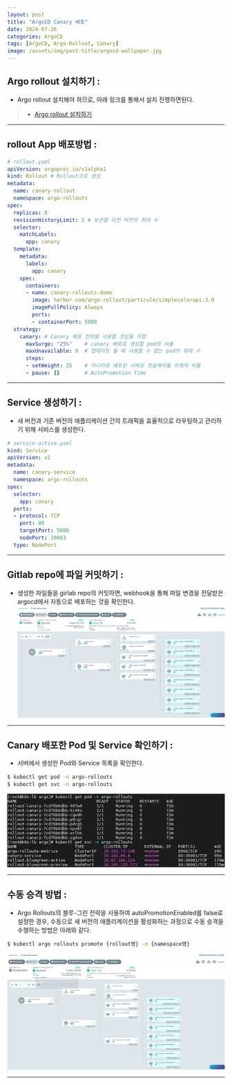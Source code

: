 ```yaml
---
layout: post
title: "ArgoCD Canary 배포"
date: 2024-07-26
categories: ArgoCD
tags: [ArgoCD, Argo-Rollout, Canary]
image: /assets/img/post-title/argocd-wallpaper.jpg
---
```


##  Argo rollout 설치하기 :
- Argo rollout 설치해야 하므로, 아래 링크를 통해서 설치 진행하면된다.
> * [Argo rollout 설치하기](https://hwangyoonjae.github.io/posts/ArgoCD-ArgoCD-Rollout/ "Argo rollout 설치하기")

* * *

## rollout App 배포방법 :

```yaml
# rollout.yaml
apiVersion: argoproj.io/v1alpha1
kind: Rollout # Rollout으로 생성
metadata:
  name: canary-rollout
  namespace: argo-rollouts
spec:
  replicas: 8
  revisionHistoryLimit: 2 # 보관할 이전 버전의 최대 수
  selector:
    matchLabels:
      app: canary
  template:
    metadata:
      labels:
        app: canary
    spec:
      containers:
      - name: canary-rollouts-demo
        image: harbor.com/argo-rollout/particule/simplecolorapi:3.0
        imagePullPolicy: Always
        ports:
        - containerPort: 5000
  strategy:
    canary: # Canary 배포 전략을 사용할 것임을 지정
      maxSurge: "25%"    # canary 배포로 생성할 pod의 비율
      maxUnavailable: 0  # 업데이트 될 때 사용할 수 없는 pod의 최대 수
      steps:
      - setWeight: 25    # 카나리로 배포된 서버로 전송해야될 트래픽 비율
      - pause: {}        # AutoPromotion Time
```

* * *

## Service 생성하기 :
- 새 버전과 기존 버전의 애플리케이션 간의 트래픽을 효율적으로 라우팅하고 관리하기 위해 서비스를 생성한다.

```yaml
# service-active.yaml
kind: Service
apiVersion: v1
metadata:
  name: canary-service
  namespace: argo-rollouts
spec:
  selector:
    app: canary
  ports:
  - protocol: TCP
    port: 80
    targetPort: 5000
    nodePort: 30083
  type: NodePort
```

* * *

## Gitlab repo에 파일 커밋하기 :
- 생성한 파일들을 girlab repo의 커밋하면, webhook을 통해 파일 변경을 전달받은 argocd에서 자동으로 배포하는 것을 확인한다.
![argo rollout Canary 배포 동작 확인](/assets/img/post/ArgoCD/argo%20rollout%20carany%20배포%20동작%20확인.png)

* * *

## Canary 배포한 Pod 및 Service 확인하기 :
- 서버에서 생성한 Pod와 Service 목록을 확인한다.

```bash
$ kubectl get pod -n argo-rollouts
$ kubectl get svc -n argo-rollouts
```
![argo rollout Canary service 확인](/assets/img/post/ArgoCD/argo%20rollout%20carany%20service%20확인.png)

* * *

## 수동 승격 방법 :
- Argo Rollouts의 블루-그린 전략을 사용하여 autoPromotionEnabled를 false로 설정한 경우, 수동으로 새 버전의 애플리케이션을 활성화하는 과정으로 수동 승격을 수행하는 방법은 아래와 같다.

```bash
$ kubectl argo rollouts promote {rollout명} -n {namespace명}
```

![Canary 수동 승격 후 화면](/assets/img/post/ArgoCD/carany%20수동%20승격%20후%20화면.png)

* * *